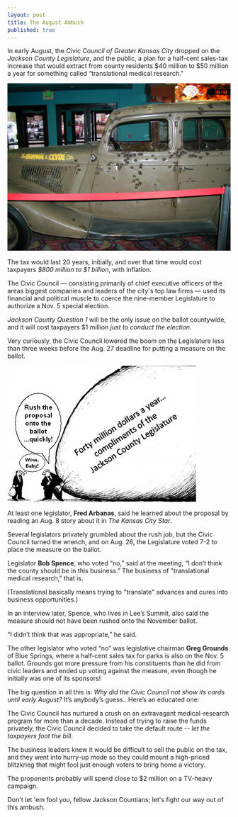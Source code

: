 ```yaml
---
layout: post
title: The August Ambush
published: true
---
```


In early August, the <em>Civic Council of Greater Kansas City</em> dropped on the <em>Jackson County Legislature</em>, and the public, a plan for a half-cent sales-tax increase that would extract from county residents $40 million to $50 million a year for something called “translational medical research."

<img src="/img/ambushphoto.jpg" class="img-responsive" alt="Bonny and Clyde">

The tax would last 20 years, initially, and over that time would cost taxpayers _$800 million to $1 billion_, with inflation. 

The Civic Council — consisting primarily of chief executive officers of the areas biggest companies and leaders of the city's top law firms — used its financial and political muscle to coerce the nine-member Legislature to authorize a Nov. 5 special election. 

<em>Jackson County Question 1</em> will be the only issue on the ballot countywide, and it will cost taxpayers $1 million _just to conduct the election_.

Very curiously, the Civic Council lowered the boom on the Legislature less than three weeks before the Aug. 27 deadline for putting a measure on the ballot.

<img src="/img/Fleece.jpg" class="img-responsive" alt="$40M fleece job">
 
At least one legislator, <strong>Fred Arbanas</strong>, said he learned about the proposal by reading an Aug. 8 story about it in <em>The Kansas City Star</em>.

Several legislators privately grumbled about the rush job, but the Civic Council turned the wrench, and on Aug. 26, the Legislature voted 7-2 to place the measure on the ballot.

Legislator **Bob Spence**, who voted “no,” said at the meeting, “I don’t think the county should be in this business.” The business of "translational medical research," that is.

(Translational basically means trying to "translate" advances and cures into business opportunities.)

In an interview later, Spence, who lives in Lee’s Summit, also said the measure should not have been rushed onto the November ballot.

“I didn’t think that was appropriate,” he said.

The other legislator who voted “no” was legislative chairman **Greg Grounds** of Blue Springs, where a half-cent sales tax for parks is also on the Nov. 5 ballot. Grounds got more pressure from his constituents than he did from civic leaders and ended up voting against the measure, even though he initially was one of its sponsors!   

The big question in all this is: _Why did the Civic Council not show its cards until early August?_ 
It’s anybody’s guess…Here’s an educated one:

The Civic Council has nurtured a crush on an extravagant medical-research program for more than a decade. Instead of trying to raise the funds privately, the Civic Council decided to take the default route -- _let the taxpayers foot the bill._

The business leaders knew it would be difficult to sell the public on the tax, and they went into hurry-up mode so they could mount a high-priced blitzkrieg that might fool just enough voters to bring home a victory.

The proponents probably will spend close to $2 million on a TV-heavy campaign.

Don't let 'em fool you, fellow Jackson Countians; let's fight our way out of this ambush. 

